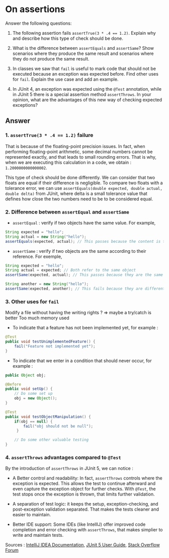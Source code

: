 # On assertions

Answer the following questions:

1. The following assertion fails `assertTrue(3 * .4 == 1.2)`. Explain why and describe how this type of check should be done.

2. What is the difference between `assertEquals` and `assertSame`? Show scenarios where they produce the same result and scenarios where they do not produce the same result.

3. In classes we saw that `fail` is useful to mark code that should not be executed because an exception was expected before. Find other uses for `fail`. Explain the use case and add an example.

4. In JUnit 4, an exception was expected using the `@Test` annotation, while in JUnit 5 there is a special assertion method `assertThrows`. In your opinion, what are the advantages of this new way of checking expected exceptions?

## Answer

### 1. `assertTrue(3 * .4 == 1.2)` failure

That is because of the floating-point precision issues. In fact, when performing floating-point arithmetic, some decimal numbers cannot be represented exactly, and that leads to small rounding errors. That is why, when we are executing this calculation in a code, we obtain : ``1.2000000000000002``.

This type of check should be done differently. We can consider that two floats are equal if their difference is negligible. To compare two floats with a tolerance error, we can use ``assertEquals(double expected, double actual, double delta)`` from JUnit, where delta is a small tolerance value that defines how close the two numbers need to be to be considered equal.

### 2. Difference between `assertEqual` and `assertSame`

- ``assertEqual`` : verify if two objects have the same value. For example,

``` java
String expected = "hello";
String actual = new String("hello");
assertEquals(expected, actual); // This passes because the content is the same
```

- ``assertSame`` : verify if two objects are the same according to their reference. For exemple,

``` java
String expected = "hello";
String actual = expected; // Both refer to the same object
assertSame(expected, actual); // This passes because they are the same reference

String another = new String("hello");
assertSame(expected, another); // This fails because they are different objects in memory
```

### 3. Other uses for `fail`

Modify a file without having the writing rights ? => maybe a try/catch is better
Too much memory used

- To indicate that a feature has not been implemented yet, for example :

``` java
@Test
public void testUnimplementedFeature() {
    fail("Feature not implemented yet");
}
```

- To indicate that we enter in a condition that should never occur, for example :

``` java
public Object obj;

@Before
public void setUp() {
    // Do some set up
    obj = new Object();
}

@Test
public void testObjectManipulation() {
    if(obj == null) {
        fail("obj should not be null");
     }

    // Do some other valuable testing
}
```

### 4. `assertThrows` advantages compared to `@Test`

By the introduction of `assertThrows` in JUnit 5, we can notice :

- A Better control and readability: In fact, ```assertThrows``` controls where the exception is expected. This allows the test to continue afterward and even capture the exception object for further checks. With ```@Test```, the test stops once the exception is thrown, that limits further validation.

- A separation of test logic: it keeps the setup, exception-checking, and post-exception validation separated. That makes the tests cleaner and easier to maintain.

- Better IDE support: Some IDEs (like IntellIJ) offer improved code completion and error checking with ```assertThrows```, that makes simplier to write and maintain tests.

Sources : [IntelliJ IDEA Documentation](https://blog.jetbrains.com/idea/2020/09/writing-tests-with-junit-5/), [JUnit 5 User Guide](https://junit.org/junit5/docs/current/user-guide/), [Stack Overflow Forum](https://stackoverflow.com/questions/53828270/testexpected-exception-class-or-assertions-assertthrows-or-assertthatt)
